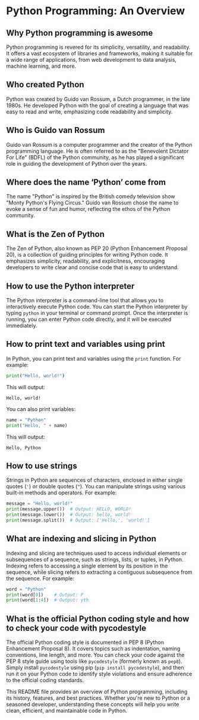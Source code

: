 # Python Programming: An Overview

## Why Python programming is awesome

Python programming is revered for its simplicity, versatility, and readability. It offers a vast ecosystem of libraries and frameworks, making it suitable for a wide range of applications, from web development to data analysis, machine learning, and more.

## Who created Python

Python was created by Guido van Rossum, a Dutch programmer, in the late 1980s. He developed Python with the goal of creating a language that was easy to read and write, emphasizing code readability and simplicity.

## Who is Guido van Rossum

Guido van Rossum is a computer programmer and the creator of the Python programming language. He is often referred to as the "Benevolent Dictator For Life" (BDFL) of the Python community, as he has played a significant role in guiding the development of Python over the years.

## Where does the name ‘Python’ come from

The name "Python" is inspired by the British comedy television show "Monty Python's Flying Circus." Guido van Rossum chose the name to evoke a sense of fun and humor, reflecting the ethos of the Python community.

## What is the Zen of Python

The Zen of Python, also known as PEP 20 (Python Enhancement Proposal 20), is a collection of guiding principles for writing Python code. It emphasizes simplicity, readability, and explicitness, encouraging developers to write clear and concise code that is easy to understand.

## How to use the Python interpreter

The Python interpreter is a command-line tool that allows you to interactively execute Python code. You can start the Python interpreter by typing `python` in your terminal or command prompt. Once the interpreter is running, you can enter Python code directly, and it will be executed immediately.

## How to print text and variables using print

In Python, you can print text and variables using the `print` function. For example:

```python
print("Hello, world!")
```

This will output:

```
Hello, world!
```

You can also print variables:

```python
name = "Python"
print("Hello, " + name)
```

This will output:

```
Hello, Python
```

## How to use strings

Strings in Python are sequences of characters, enclosed in either single quotes (`'`) or double quotes (`"`). You can manipulate strings using various built-in methods and operators. For example:

```python
message = "Hello, world!"
print(message.upper())  # Output: HELLO, WORLD!
print(message.lower())  # Output: hello, world!
print(message.split())  # Output: ['Hello,', 'world!']
```

## What are indexing and slicing in Python

Indexing and slicing are techniques used to access individual elements or subsequences of a sequence, such as strings, lists, or tuples, in Python. Indexing refers to accessing a single element by its position in the sequence, while slicing refers to extracting a contiguous subsequence from the sequence. For example:

```python
word = "Python"
print(word[0])    # Output: P
print(word[1:4])  # Output: yth
```

## What is the official Python coding style and how to check your code with pycodestyle

The official Python coding style is documented in PEP 8 (Python Enhancement Proposal 8). It covers topics such as indentation, naming conventions, line length, and more. You can check your code against the PEP 8 style guide using tools like `pycodestyle` (formerly known as `pep8`). Simply install `pycodestyle` using pip (`pip install pycodestyle`), and then run it on your Python code to identify style violations and ensure adherence to the official coding standards.

This README file provides an overview of Python programming, including its history, features, and best practices. Whether you're new to Python or a seasoned developer, understanding these concepts will help you write clean, efficient, and maintainable code in Python.
